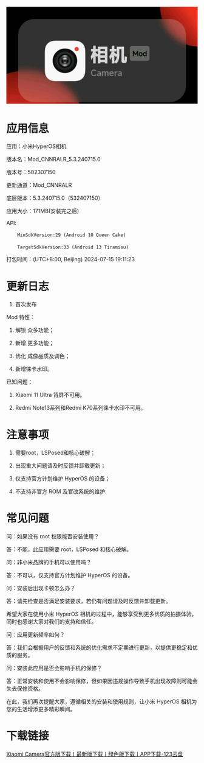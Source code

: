 ![](Xiaomi+Camera+8d9bcd83-979e-40c1-8393-5d58ab637b33/8a5fc290a3b85bb38c37350dea26f44588d280d9.jpg@.jpg)


# 应用信息

应用：小米HyperOS相机

版本名：Mod_CNNRALR_5.3.240715.0

版本号：502307150

更新通道：Mod_CNNRALR

底层版本：5.3.240715.0（532407150）

应用大小：171MB(安装完之后)

API:

        MinSdkVersion:29 (Android 10 Queen Cake)

        TargetSdkVersion:33 (Android 13 Tiramisu)

打包时间：(UTC+8:00, Beijing) 2024-07-15 19:11:23

# 更新日志

1. 首次发布

Mod 特性：

1. 解锁 众多功能；

2. 新增 更多功能；

3. 优化 成像品质及调色；

4. 新增徕卡水印。

已知问题：

1. Xiaomi 11 Ultra 背屏不可用。

2. Redmi Note13系列和Redmi K70系列徕卡水印不可用。

# 注意事项

1. 需要root，LSPosed和核心破解；

2. 出现重大问题请及时反馈并卸载更新；

3. 仅支持官方计划维护 HyperOS 的设备；

4. 不支持非官方 ROM 及官改系统的维护.

# 常见问题

问：如果没有 root 权限能否安装使用？

答：不能，此应用需要 root，LSPosed 和核心破解。

问：非小米品牌的手机可以使用吗？

答：不可以，仅支持官方计划维护 HyperOS 的设备。

问：安装后出现卡顿怎么办？

答：请先检查是否满足安装要求，若仍有问题请及时反馈并卸载更新。

希望大家在使用小米 HyperOS 相机的过程中，能够享受到更多优质的拍摄体验，同时也感谢大家对我们的支持和信任。

问：应用更新频率如何？

答：我们会根据用户的反馈和系统的优化需求不定期进行更新，以提供更稳定和优质的服务。

问：安装此应用是否会影响手机的保修？

答：正常安装和使用不会影响保修，但如果因违规操作导致手机出现故障则可能会失去保修资格。

在此，我们再次提醒大家，遵循相关的安装和使用规则，让小米 HyperOS 相机为您的生活增添更多精彩瞬间。

# 下载链接

[Xiaomi Camera官方版下载丨最新版下载丨绿色版下载丨APP下载-123云盘](https://www.123pan.com/s/7aq8Vv-l0yB3.html)

